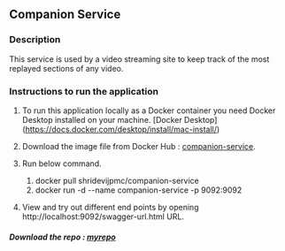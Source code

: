## Companion Service

### Description

This service is used by a video streaming site to keep track of the most replayed sections of any video.

### Instructions to run the application

1. To run this application locally as a Docker container you need Docker Desktop installed on your machine.
[Docker Desktop] (https://docs.docker.com/desktop/install/mac-install/)


2. Download the image file from Docker Hub : [companion-service](https://hub.docker.com/repository/docker/shridevijpmc/companion-service/general).
3. Run below command.
   1. docker pull shridevijpmc/companion-service
   2. docker run -d --name companion-service -p 9092:9092
4. View and try out different end points by opening  http://localhost:9092/swagger-url.html URL.


##### Download the repo : [myrepo](repo_link)
